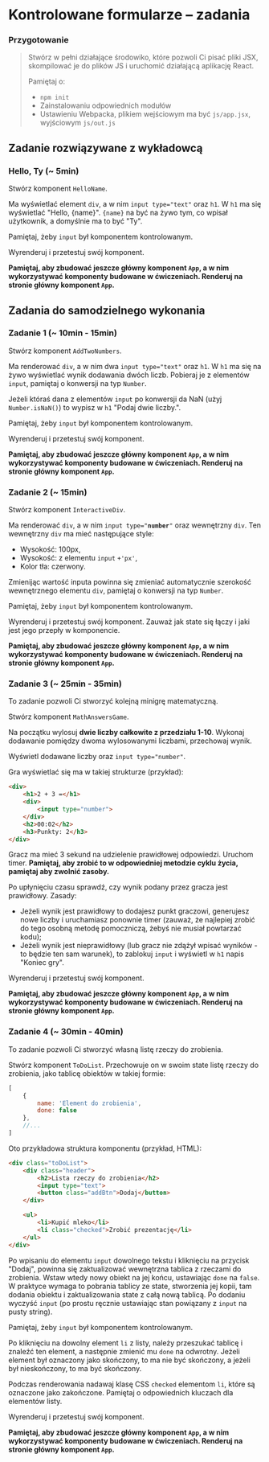 # Kontrolowane formularze &ndash; zadania

### Przygotowanie

> Stwórz w pełni działające środowiko, które pozwoli Ci pisać pliki JSX, skompilować je do plików JS i uruchomić działającą aplikację React.
> 
> Pamiętaj o:
> - ```npm init```
> - Zainstalowaniu odpowiednich modułów
> - Ustawieniu Webpacka, plikiem wejściowym ma być `js/app.jsx`, wyjściowym `js/out.js`

## Zadanie rozwiązywane z wykładowcą

### Hello, Ty (~ 5min)

Stwórz komponent `HelloName`.

Ma wyświetlać element `div`, a w nim `input type="text"` oraz `h1`. W `h1` ma się wyświetlać "Hello, {name}". `{name}` na być na żywo tym, co wpisał użytkownik, a domyślnie ma to być "Ty".

Pamiętaj, żeby `input` był komponentem kontrolowanym.

Wyrenderuj i przetestuj swój komponent.

**Pamiętaj, aby zbudować jeszcze główny komponent `App`, a w nim wykorzystywać komponenty budowane w ćwiczeniach. Renderuj na stronie główny komponent `App`.**

## Zadania do samodzielnego wykonania

### Zadanie 1 (~ 10min - 15min)

Stwórz komponent `AddTwoNumbers`.

Ma renderować `div`, a w nim dwa `input type="text"` oraz `h1`. W `h1` ma się na żywo wyświetlać wynik dodawania dwóch liczb. Pobieraj je z elementów `input`, pamiętaj o konwersji na typ `Number`.
 
 Jeżeli któraś dana z elementów `input` po konwersji da NaN (użyj `Number.isNaN()`) to wypisz w `h1` "Podaj dwie liczby.".
 
Pamiętaj, żeby `input` był komponentem kontrolowanym.

Wyrenderuj i przetestuj swój komponent.

**Pamiętaj, aby zbudować jeszcze główny komponent `App`, a w nim wykorzystywać komponenty budowane w ćwiczeniach. Renderuj na stronie główny komponent `App`.**

### Zadanie 2 (~ 15min)

Stwórz komponent `InteractiveDiv`.

Ma renderować `div`, a w nim `input type="`**`number`**`"` oraz wewnętrzny `div`. Ten wewnętrzny `div` ma mieć następujące style:
- Wysokość: 100px,
- Wysokość: z elementu `input` `+'px'`,
- Kolor tła: czerwony.

Zmienijąc wartość inputa powinna się zmieniać automatycznie szerokość wewnętrznego elementu `div`, pamiętaj o konwersji na typ `Number`.

Pamiętaj, żeby `input` był komponentem kontrolowanym.

Wyrenderuj i przetestuj swój komponent. Zauważ jak state się łączy i jaki jest jego przepły w komponencie. 

**Pamiętaj, aby zbudować jeszcze główny komponent `App`, a w nim wykorzystywać komponenty budowane w ćwiczeniach. Renderuj na stronie główny komponent `App`.**

### Zadanie 3 (~ 25min - 35min)

To zadanie pozwoli Ci stworzyć kolejną minigrę matematyczną.

Stwórz komponent `MathAnswersGame`.

Na początku wylosuj **dwie liczby całkowite z przedziału 1-10**. Wykonaj dodawanie pomiędzy dwoma wylosowanymi liczbami, przechowaj wynik.

Wyświetl dodawane liczby oraz `input type="number"`.

Gra wyświetlać się ma w takiej strukturze (przykład):
```HTML
<div>
    <h1>2 + 3 =</h1>
    <div>
        <input type="number">
    </div>
    <h2>00:02</h2>
    <h3>Punkty: 2</h3>
</div>
```

Gracz ma mieć 3 sekund na udzielenie prawidłowej odpowiedzi. Uruchom timer. **Pamiętaj, aby zrobić to w odpowiedniej metodzie cyklu życia, pamiętaj aby zwolnić zasoby.**

Po upłynięciu czasu sprawdź, czy wynik podany przez gracza jest prawidłowy. Zasady:
- Jeżeli wynik jest prawidłowy to dodajesz punkt graczowi, generujesz nowe liczby i uruchamiasz ponownie timer (zauważ, że najlepiej zrobić do tego osobną metodę pomoczniczą, żebyś nie musiał powtarzać kodu);
- Jeżeli wynik jest nieprawidłowy (lub gracz nie zdążył wpisać wyników - to będzie ten sam warunek), to zablokuj `input` i wyświetl w `h1` napis "Koniec gry".

Wyrenderuj i przetestuj swój komponent.

**Pamiętaj, aby zbudować jeszcze główny komponent `App`, a w nim wykorzystywać komponenty budowane w ćwiczeniach. Renderuj na stronie główny komponent `App`.**

### Zadanie 4 (~ 30min - 40min)

To zadanie pozwoli Ci stworzyć własną listę rzeczy do zrobienia.

Stwórz komponent `ToDoList`. Przechowuje on w swoim state listę rzeczy do zrobienia, jako tablicę obiektów w takiej formie:
```JavaScript
[
    {
        name: 'Element do zrobienia',
        done: false
    },
    //...
]
```

Oto przykładowa struktura komponentu (przykład, HTML):
```HTML
<div class="toDoList">
    <div class="header">
        <h2>Lista rzeczy do zrobienia</h2>
        <input type="text">
        <button class="addBtn">Dodaj</button>
    </div>

    <ul>
        <li>Kupić mleko</li>
        <li class="checked">Zrobić prezentację</li>
    </ul>
</div>
```

Po wpisaniu do elementu `input` dowolnego tekstu i kliknięciu na przycisk "Dodaj", powinna się zaktualizować wewnętrzna tablica z rzeczami do zrobienia. Wstaw wtedy nowy obiekt na jej końcu, ustawiając `done` na `false`. W praktyce wymaga to pobrania tablicy ze state, stworzenia jej kopii, tam dodania obiektu i zaktualizowania state z całą nową tablicą. Po dodaniu wyczyść `input` (po prostu ręcznie ustawiając stan powiązany z `input` na pusty string).

Pamiętaj, żeby `input` był komponentem kontrolowanym.

Po kliknięciu na dowolny element `li` z listy, należy przeszukać tablicę i znaleźć ten element, a następnie zmienić mu `done` na odwrotny. Jeżeli element był oznaczony jako skończony, to ma nie być skończony, a jeżeli był nieskończony, to ma być skończony.

Podczas renderowania nadawaj klasę CSS `checked` elementom `li`, które są oznaczone jako zakończone. Pamiętaj o odpowiednich kluczach dla elementów listy.

Wyrenderuj i przetestuj swój komponent.

**Pamiętaj, aby zbudować jeszcze główny komponent `App`, a w nim wykorzystywać komponenty budowane w ćwiczeniach. Renderuj na stronie główny komponent `App`.**